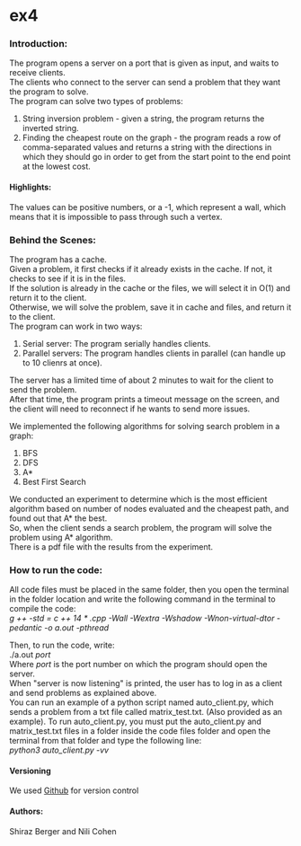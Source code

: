 # ex4
### Introduction:   
The program opens a server on a port that is given as input,  and waits to receive clients.  
The clients who connect to the server can send a problem that they want the program to solve.  
The program can solve two types of problems:   
1. String inversion problem - given a string, the program returns the inverted string.  
2. Finding the cheapest route on the graph - the program reads a row of comma-separated values and returns a string with the directions in which they should go in order to get from the start point to the end point at the lowest cost.
#### Highlights: 
The values can be positive numbers, or a -1, which represent a wall, which means that it is impossible to pass through such a vertex.

### Behind the Scenes: 
The program has a cache.  
Given a problem, it first checks if it already exists in the cache. If not, it checks to see if it is in the files.  
If the solution is already in the cache or the files, we will select it in O(1) and return it to the client.  
Otherwise, we will solve the problem, save it in cache and files, and return it to the client.  
The program can work in two ways: 
1. Serial server: The program serially handles clients.  
2. Parallel servers: The program handles clients in parallel (can handle up to 10 clienrs at once).   
  
The server has a limited time of about 2 minutes to wait for the client to send the problem.  
After that time, the program prints a timeout message on the screen, and the client will need to
reconnect if he wants to send more issues.  

We implemented the following algorithms for solving search problem in a graph:  
1. BFS
2. DFS
3. A*
4. Best First Search    
  
We conducted an experiment to determine which is the most efficient algorithm based on number of nodes evaluated and the cheapest path, and found out that A* the best.  
So, when the client sends a search problem, the program will solve the problem using A* algorithm.  
There is a pdf file with the results from the experiment.  
### How to run the code: 
All code files must be placed in the same folder, then you open the terminal in the folder location
and write the following command in the terminal to compile the code:   
_g ++ -std = c ++ 14 * .cpp -Wall -Wextra -Wshadow -Wnon-virtual-dtor -pedantic -o a.out -pthread_

Then, to run the code, write:  
./a.out _port_  
Where _port_ is the port number on which the program should open the server.  
When "server is now listening" is printed, the user has to log in as a client and send problems as explained above.  
You can run an example of a python script named auto_client.py, which sends a problem from a txt file called matrix_test.txt.
(Also provided as an example). To run auto_client.py, you must put the auto_client.py and matrix_test.txt files in a folder inside the code files folder and open the terminal from that folder and type the following line:  
_python3 auto_client.py -vv_

#### Versioning  
We used [Github](https://github.com/shiraz318/ex4) for version control

#### Authors:   
Shiraz Berger and Nili Cohen
